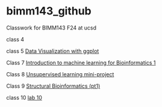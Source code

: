 # bimm143_github
Classwork for BIMM143 F24 at ucsd

class 4 []()

class 5 [Data Visualization with ggplot]( )

Class 7 [Introduction to machine learning for Bioinformatics 1](https://github.com/ShubhyM/bimm143_github/blob/main/Class%2007/Class%2007.md)

Class 8 [Unsupervised learning mini-project](https://github.com/ShubhyM/bimm143_github/blob/main/Class%2008/lab08.md)

Class 9 [Structural Bioinformatics (pt1)](https://github.com/ShubhyM/bimm143_github/blob/main/Class%2009/Class-09-.pdf)

class 10 [lab 10]()


